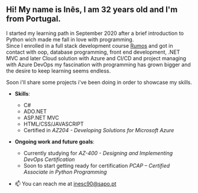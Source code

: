 ## Hi! My name is Inês, I am 32 years old and I'm from Portugal.

I started my learning path in September 2020 after a brief introduction to Python wich made me fall in love with programming.  
Since I enrolled in a full stack development course [Rumos](https://www.rumos.pt/) and got in contact with oop, database programming, front end development, .NET MVC and later Cloud solution with Azure and CI/CD and project managing with Azure DevOps my fascination with programming has grown bigger and the desire to keep learning seems endless.  

Soon i'll share some projects i've been doing in order to showcase my skills.


- **Skills**:
    - C#
    - ADO.NET
    - ASP.NET MVC
    - HTML/CSS/JAVASCRIPT    
    - Certified in *AZ204 - Developing Solutions for Microsoft Azure* 
    
    
- **Ongoing work and future goals**:
    - Currently studying for *AZ-400 - Designing and Implementing DevOps Certification*
    - Soon to start getting ready for certification *PCAP – Certified Associate in Python Programming*


- 📫 You can reach me at inesc90@sapo.pt


